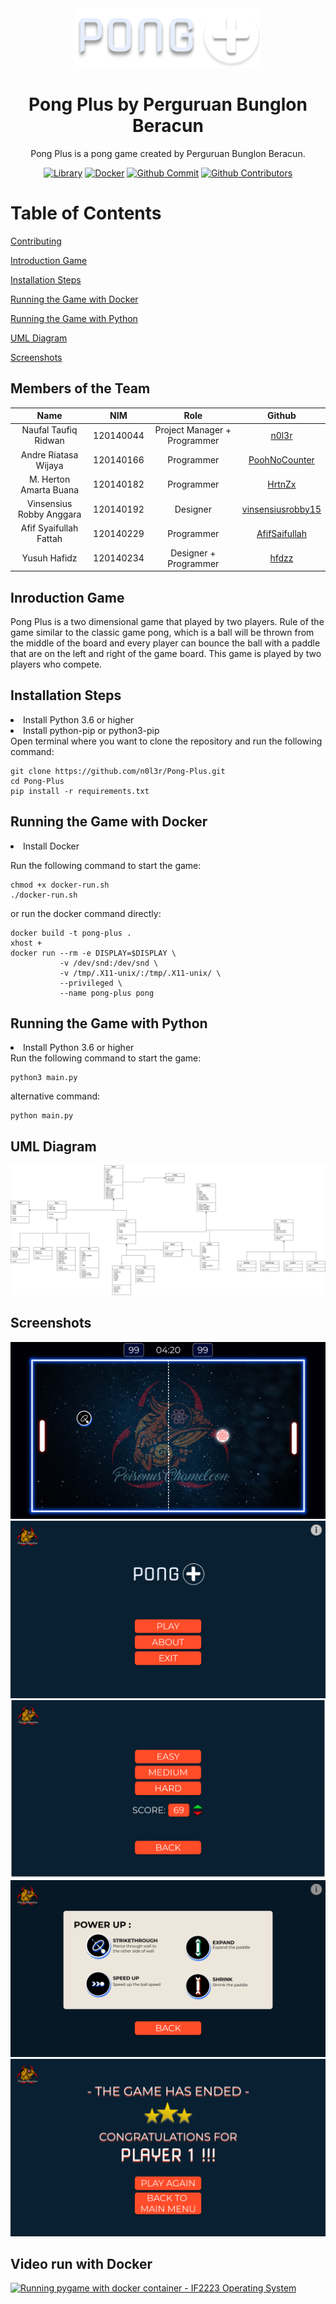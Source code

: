 <div align="center">
<img src="assets/images/pong_logo.png" />
<h1> Pong Plus by Perguruan Bunglon Beracun </h1>

Pong Plus is a pong game created by Perguruan Bunglon Beracun.


[![Library](https://img.shields.io/badge/pygame-orange)](#)
[![Docker](https://img.shields.io/badge/docker-blue)](#)
[![Github Commit](https://img.shields.io/github/commit-activity/m/n0l3r/Pong-Plus)](#)
[![Github Contributors](https://img.shields.io/badge/all_contributors-6-orange.svg)](#)
</div>



# Table of Contents
[Contributing](#members-of-the-team)

[Introduction Game](#introduction-game)

[Installation Steps](#💻installation-steps)

[Running the Game with Docker](#running-the-game-with-docker)

[Running the Game with Python](#running-the-game-with-python)

[UML Diagram](#uml-diagram)

[Screenshots](#screenshots)

## Members of the Team
<div align="center">

| Name | NIM | Role | Github|
| :---: | :---: | :---: | :---: |
| Naufal Taufiq Ridwan     | 120140044 | Project Manager + Programmer | [n0l3r](https://github.com/n0l3r) |
| Andre Riatasa Wijaya     | 120140166 | Programmer | [PoohNoCounter](https://github.com/PoohNoCounter)    |
| M. Herton Amarta Buana   | 120140182 | Programmer | [HrtnZx](https://github.com/HrtnZx) |
| Vinsensius Robby Anggara | 120140192 | Designer | [vinsensiusrobby15](https://github.com/vinsensiusrobby15) |
| Afif Syaifullah Fattah   | 120140229 | Programmer | [AfifSaifullah](https://github.com/AfifSaifullah) |
| Yusuh Hafidz             | 120140234 | Designer + Programmer | [hfdzz](https://github.com/hfdzz) |

</div>

## Inroduction Game
Pong Plus is a two dimensional game that
played by two players. Rule of the game
similar to the classic game pong, which is a ball
will be thrown from the middle of the board and every player
can bounce the ball with a paddle that
are on the left and right of the game board.
This game is played by two players who compete.

## Installation Steps
<li> Install Python 3.6 or higher</li>
<li> Install python-pip or python3-pip</li>
Open terminal where you want to clone the repository and run the following command:

```
git clone https://github.com/n0l3r/Pong-Plus.git
cd Pong-Plus
pip install -r requirements.txt
```

## Running the Game with Docker
<li> Install Docker </li>

Run the following command to start the game:

```
chmod +x docker-run.sh
./docker-run.sh
```

or run the docker command directly:

```
docker build -t pong-plus .
xhost +
docker run --rm -e DISPLAY=$DISPLAY \
           -v /dev/snd:/dev/snd \
           -v /tmp/.X11-unix/:/tmp/.X11-unix/ \
           --privileged \
           --name pong-plus pong
```

## Running the Game with Python
<li> Install Python 3.6 or higher</li>
Run the following command to start the game:

```
python3 main.py
```
alternative command:

```
python main.py
```


## UML Diagram
<img src="UML/UML_Diagram.drawio.png" />

## Screenshots

<img src="assets/demo/Game-Board.png">
<img src="assets/demo/Main-Menu.png">
<img src="assets/demo/Main-Menu-Play.png">
<img src="assets/demo/Main-Menu-Info.png">
<img src="assets/demo/Winner.png">


## Video run with Docker
[![Running pygame with docker container - IF2223 Operating System](https://i.ytimg.com/vi/p2YXdauOEM0/maxresdefault.jpg)](https://www.youtube.com/watch?v=p2YXdauOEM0)



